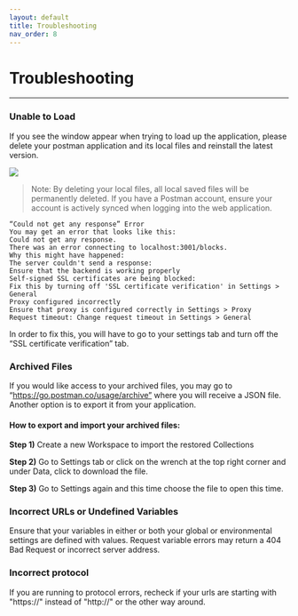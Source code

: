 ```yaml
---
layout: default
title: Troubleshooting
nav_order: 8
---
```


# Troubleshooting
---


### Unable to Load

If you see the window appear when trying to load up the application, please delete your postman application and its local files and reinstall the latest version. 

![](https://github.com/cee-elle/postman-documentation/blob/gh-pages/docs/raw/troubleshoot-1.png)

> Note: By deleting your local files, all local saved files will be permanently deleted. If you have a Postman account, ensure your account is actively synced when logging into the web application.

```
“Could not get any response” Error
You may get an error that looks like this:
Could not get any response.
There was an error connecting to localhost:3001/blocks.
Why this might have happened:
The server couldn't send a response:
Ensure that the backend is working properly
Self-signed SSL certificates are being blocked:
Fix this by turning off 'SSL certificate verification' in Settings > General
Proxy configured incorrectly
Ensure that proxy is configured correctly in Settings > Proxy
Request timeout: Change request timeout in Settings > General
```

In order to fix this, you will have to go to your settings tab and turn off the “SSL certificate verification” tab.


### Archived Files
If you would like access to your archived files, you may go to “https://go.postman.co/usage/archive” where you will receive a JSON file. Another option is to export it from your application. 


#### How to export and import your archived files:
**Step 1)** Create a new Workspace to import the restored Collections

**Step 2)** Go to Settings tab or click on the wrench at the top right corner and under Data, click to download the file.

**Step 3)** Go to Settings again and this time choose the file to open this time.


### Incorrect URLs or Undefined Variables

Ensure that your variables in either or both your global or environmental settings are defined with values. Request variable errors may return a 404 Bad Request  or incorrect server address.


### Incorrect protocol

If you are running to protocol errors, recheck if your urls are starting with "https://" instead of "http://" or the other way around.
